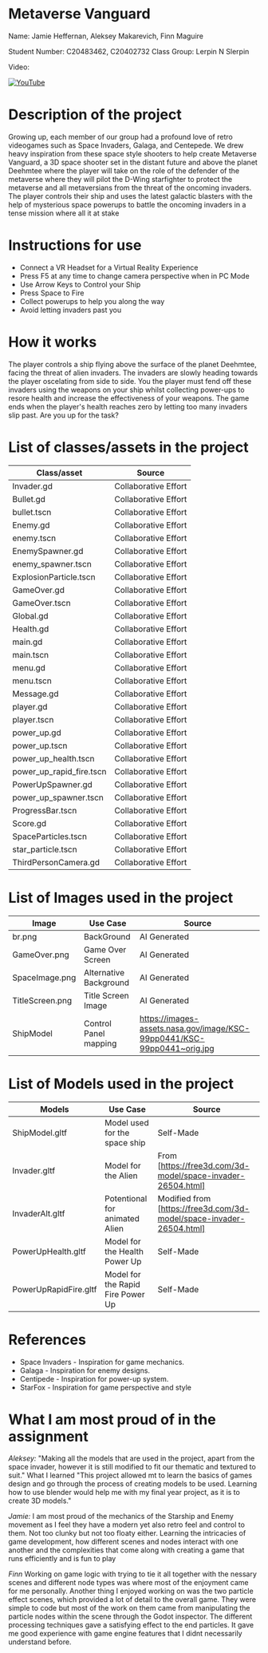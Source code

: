 # Metaverse Vanguard

Name: Jamie Heffernan, Aleksey Makarevich, Finn Maguire

Student Number: C20483462, C20402732
Class Group: Lerpin N Slerpin

Video:

[![YouTube](http://img.youtube.com/vi/J2kHSSFA4NU/0.jpg)](https://www.youtube.com/watch?v=J2kHSSFA4NU)

# Description of the project
Growing up, each member of our group had a profound love of retro videogames such as Space Invaders, Galaga, and Centepede.
We drew heavy inspiration from these space style shooters to help create Metaverse Vanguard, a 3D space shooter set in
the distant future and above the planet Deehmtee where the player will take on the role of the defender of the metaverse where they will pilot the D-Wing
starfighter to protect the metaverse and all metaversians from the threat of the oncoming invaders. The player controls their ship and
uses the latest galactic blasters with the help of mysterious space powerups to battle the oncoming invaders in a tense mission where all it at stake

# Instructions for use

- Connect a VR Headset for a Virtual Reality Experience
- Press F5 at any time to change camera perspective when in PC Mode
- Use Arrow Keys to Control your Ship
- Press Space to Fire
- Collect powerups to help you along the way
- Avoid letting invaders past you


# How it works
The player controls a ship flying above the surface of the planet Deehmtee, facing the threat of alien invaders. The invaders are slowly heading towards the player oscelating from side to side. 
You the player must fend off these invaders using the weapons on your ship whilst collecting power-ups to resore health and increase the effectiveness of your weapons.
The game ends when the player's health reaches zero by letting too many invaders slip past.
Are you up for the task?

# List of classes/assets in the project

| Class/asset                | Source    	     |
|----------------------------|----------------------|
| Invader.gd                 | Collaborative Effort |
| Bullet.gd                  | Collaborative Effort |
| bullet.tscn                | Collaborative Effort |
| Enemy.gd                   | Collaborative Effort |
| enemy.tscn                 | Collaborative Effort |
| EnemySpawner.gd            | Collaborative Effort |
| enemy_spawner.tscn         | Collaborative Effort |
| ExplosionParticle.tscn     | Collaborative Effort |
| GameOver.gd                | Collaborative Effort |
| GameOver.tscn              | Collaborative Effort |
| Global.gd                  | Collaborative Effort |
| Health.gd                  | Collaborative Effort |
| main.gd                    | Collaborative Effort |
| main.tscn                  | Collaborative Effort |
| menu.gd                    | Collaborative Effort |
| menu.tscn                  | Collaborative Effort |
| Message.gd                 | Collaborative Effort |
| player.gd                  | Collaborative Effort |
| player.tscn                | Collaborative Effort |
| power_up.gd                | Collaborative Effort |
| power_up.tscn              | Collaborative Effort |
| power_up_health.tscn       | Collaborative Effort |
| power_up_rapid_fire.tscn   | Collaborative Effort |
| PowerUpSpawner.gd          | Collaborative Effort |
| power_up_spawner.tscn      | Collaborative Effort |
| ProgressBar.tscn           | Collaborative Effort |
| Score.gd                   | Collaborative Effort |
| SpaceParticles.tscn        | Collaborative Effort |
| star_particle.tscn         | Collaborative Effort |
| ThirdPersonCamera.gd       | Collaborative Effort |


# List of Images used in the project
| Image | Use Case | Source |
|-----------|-----------|-----------|
| br.png | BackGround | AI Generated |
| GameOver.png | Game Over Screen | AI Generated |
| SpaceImage.png | Alternative Background | AI Generated |
| TitleScreen.png | Title Screen Image | AI Generated |
| ShipModel | Control Panel mapping | https://images-assets.nasa.gov/image/KSC-99pp0441/KSC-99pp0441~orig.jpg |

# List of Models used in the project
| Models | Use Case | Source |
|-----------|-----------|-----------|
| ShipModel.gltf | Model used for the space ship | Self-Made |
| Invader.gltf | Model for the Alien | From [https://free3d.com/3d-model/space-invader-26504.html] |
| InvaderAlt.gltf | Potentional for animated Alien | Modified from [https://free3d.com/3d-model/space-invader-26504.html] |
| PowerUpHealth.gltf | Model for the Health Power Up | Self-Made |
| PowerUpRapidFire.gltf | Model for the Rapid Fire Power Up | Self-Made |

# References
* Space Invaders - Inspiration for game mechanics.
* Galaga - Inspiration for enemy designs.
* Centipede - Inspiration for power-up system.
* StarFox - Inspiration for game perspective and style

# What I am most proud of in the assignment

*Aleksey:*
"Making all the models that are used in the project, apart from the space invader, however it is still modified to fit our thematic and textured to suit."
What I learned
"This project allowed mt to learn the basics of games design and go through the process of creating models to be used. Learning how to use blender would help me with my final year project, as it is to create 3D models."

*Jamie:*
I am most proud of the mechanics of the Starship and Enemy movement as I feel they have a modern yet also retro feel and control to them. Not too clunky but not too floaty either.
Learning the intricacies of game development, how different scenes and nodes interact with one another and the complexities that come along with creating a game that runs efficiently and is fun to play

*Finn*
Working on game logic with trying to tie it all together with the nessary scenes and different node types was where most of the enjoyment came for me personally. 
Another thing I enjoyed working on was the two particle effect scenes, which provided a lot of detail to the overall game. They were simple to code but most of the work on them came from manipulating the particle nodes within the scene through the Godot inspector. The different processing techniques gave a satisfying effect to the end  particles. It gave me good experience with game engine features that I didnt necessarily understand before.
